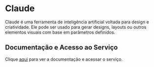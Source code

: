 # Claude

Claude é uma ferramenta de inteligência artificial voltada para design e criatividade. Ele pode ser usado para gerar designs, layouts ou outros elementos visuais com base em parâmetros definidos.

## Documentação e Acesso ao Serviço

Clique [aqui](https://claude.ai) para ver a documentação e acessar o serviço.